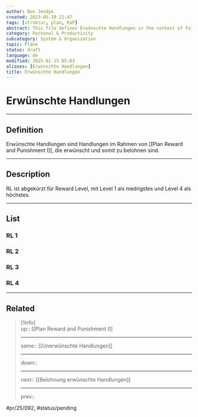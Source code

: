 ```yaml
---
author: Ben Jendyk
created: 2023-05-10 21:47
tags: [struktur, plan, RaP]
abstract: This file defines Erwünschte Handlungen in the context of Falen and lists them.
category: Personal & Productivity 
subcategory: System & Organization 
topic: Pläne 
status: draft
language: de
modified: 2025-01-15 05:03
aliases: [Erwünschte Handlungen]
title: Erwünschte Handlungen
---
```


# Erwünschte Handlungen

---

## Definition

Erwünschte Handlungen sind Handlungen im Rahmen von [[Plan Reward and Punishment I]], die erwünscht und somit zu belohnen sind.

---

## Description

RL ist abgekürzt für Reward Level, mit Level 1 als niedrigstes und Level 4 als höchstes. 

---

## List

### RL 1

### RL 2

### RL 3

### RL 4

---

## Related

> [!Info]  
> up:: [[Plan Reward and Punishment I]]
> - ---
> same:: [[Unerwünschte Handlungen]]
> - ---
> down::
> - ---
> next:: [[Belohnung erwünschte Handlungen]]
> - ---
> prev::


#pr/25/092, #status/pending